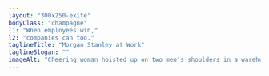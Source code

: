 ```yaml
---
layout: "300x250-exite"
bodyClass: "champagne"
l1: "When employees win,"
l2: "companies can too."
taglineTitle: "Morgan Stanley at Work"
taglineSlogan: ""
imageAlt: "Cheering woman hoisted up on two men’s shoulders in a warehouse."
---
```

